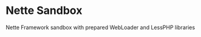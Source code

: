 Nette Sandbox
=======================

Nette Framework sandbox with prepared WebLoader and LessPHP libraries
